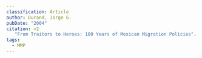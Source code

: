 ```yaml
---
classification: Article
author: Durand, Jorge G.
pubDate: "2004"
citation: >2
   "From Traitors to Heroes: 100 Years of Mexican Migration Policies". Migration Information Source. Migration Policy Institute. Electronic source: March 2004.-----"Política migratoria: Un futuro incierto". Mexico Sin Fronteras, v. 11, November 2004.
tags:
  - MMP
---
```

